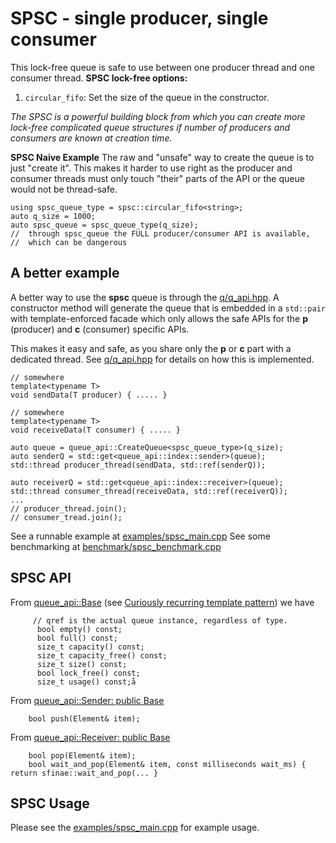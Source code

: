 # SPSC - **single producer, single consumer**

This lock-free queue is safe to use between one producer thread and one consumer thread. 
**SPSC lock-free options:**
1. `circular_fifo`: Set the size of the queue in the constructor.

_The SPSC is a powerful building block from which you can create more lock-free complicated queue structures if number of producers and consumers are known at creation time._ 

**SPSC Naive Example**
The raw and "unsafe" way to create the queue is to just "create it".  This makes it harder to use right as the producer and consumer threads  must only touch "their" parts of the API or the queue would not be thread-safe. 
```
using spsc_queue_type = spsc::circular_fifo<string>;
auto q_size = 1000;
auto spsc_queue = spsc_queue_type(q_size); 
//  through spsc_queue the FULL producer/consumer API is available, 
//  which can be dangerous
```

## A better example
A better way to use the **spsc** queue is through the [q/q_api.hpp](src/q/q_api.hpp). A constructor method will generate the queue that is embedded in a `std::pair` with template-enforced facade which only allows the safe APIs for the **p** (producer) and **c** (consumer) specific APIs. 

This makes it easy and safe, as you share only the **p** or **c** part with a dedicated thread. See [q/q_api.hpp](src/q/q_api.hpp) for details on how this is implemented. 

```
// somewhere
template<typename T>
void sendData(T producer) { ..... }

// somewhere
template<typename T>
void receiveData(T consumer) { ..... }

auto queue = queue_api::CreateQueue<spsc_queue_type>(q_size);
auto senderQ = std::get<queue_api::index::sender>(queue);
std::thread producer_thread(sendData, std::ref(senderQ));

auto receiverQ = std::get<queue_api::index::receiver>(queue);
std::thread consumer_thread(receiveData, std::ref(receiverQ));
...
// producer_thread.join();
// consumer_tread.join();
```
See a runnable example at [examples/spsc_main.cpp](examples/spsc_main.cpp)
See some benchmarking at [benchmark/spsc_benchmark.cpp](benchmark/spsc_benchmark.cpp)

## SPSC API
From [queue_api::Base<QType>](src/q/q_api.hpp) (see [Curiously recurring template pattern](https://en.wikipedia.org/wiki/Curiously_recurring_template_pattern)) we have 
```
     // qref is the actual queue instance, regardless of type. 
      bool empty() const;
      bool full() const;
      size_t capacity() const;
      size_t capacity_free() const;
      size_t size() const;
      bool lock_free() const;
      size_t usage() const;å
```

From [queue_api::Sender: public Base<QType>](https://github.com/KjellKod/Q/blob/master/src/q/q_api.hpp#L79)
    
```
    bool push(Element& item);
```

From [queue_api::Receiver: public Base<QType>](https://github.com/KjellKod/Q/blob/master/src/q/q_api.hpp#L137)
    
```
    bool pop(Element& item);
    bool wait_and_pop(Element& item, const milliseconds wait_ms) { return sfinae::wait_and_pop(... }
```

## SPSC Usage
Please see the [examples/spsc_main.cpp](examples/spsc_main.cpp) for example usage. 
